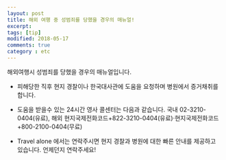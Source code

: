 ```yaml
---
layout: post
title: 해외 여행 중 성범죄를 당했을 경우의 매뉴얼!
excerpt: 
tags: [tip]
modified: 2018-05-17
comments: true
category : etc
---
```



해외여행시 성범죄를 당했을 경우의 매뉴얼입니다.

- 피해당한 직후 현지 경찰이나 한국대사관에 도움을 요청하며 병원에서 증거채취를 합니다. 
- 도움을 받을수 있는 24시간 영사 콜센터는 다음과 같습니다. 
      국내 02-3210-0404(유료), 해외 현지국제전화코드+822-3210-0404(유료)·현지국제전화코드+800-2100-0404(무료)
      
- Travel alone 에서는 연락주시면 현지 경찰과 병원에 대한 빠른 안내를 제공하고 있습니다. 언제던지 연락주세요!
